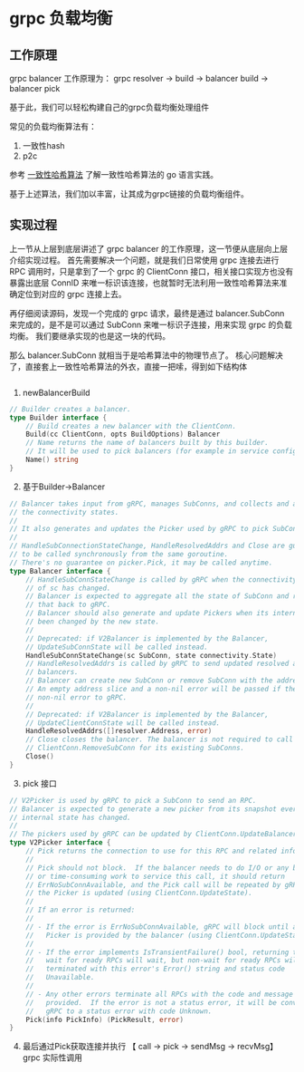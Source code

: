 # grpc 负载均衡

## 工作原理
grpc balancer 工作原理为：
grpc resolver -> build -> balancer build -> balancer pick

基于此，我们可以轻松构建自己的grpc负载均衡处理组件

常见的负载均衡算法有：
1. 一致性hash
2. p2c

参考 [一致性哈希算法](./consistenthash/README.md) 了解一致性哈希算法的 go 语言实践。

基于上述算法，我们加以丰富，让其成为grpc链接的负载均衡组件。

## 实现过程
上一节从上层到底层讲述了 grpc balancer 的工作原理，这一节便从底层向上层介绍实现过程。
首先需要解决一个问题，就是我们日常使用 grpc 连接去进行 RPC 调用时，只是拿到了一个 grpc 的 ClientConn 接口，相关接口实现方也没有暴露出底层 ConnID 来唯一标识该连接，也就暂时无法利用一致性哈希算法来准确定位到对应的 grpc 连接上去。

再仔细阅读源码，发现一个完成的 grpc 请求，最终是通过 balancer.SubConn 来完成的，是不是可以通过 SubConn 来唯一标识子连接，用来实现 grpc 的负载均衡。
我们要继承实现的也是这一块的代码。

那么 balancer.SubConn 就相当于是哈希算法中的物理节点了。
核心问题解决了，直接套上一致性哈希算法的外衣，直接一把嗦，得到如下结构体
```go


```

1. newBalancerBuild
```go
// Builder creates a balancer.
type Builder interface {
	// Build creates a new balancer with the ClientConn.
	Build(cc ClientConn, opts BuildOptions) Balancer
	// Name returns the name of balancers built by this builder.
	// It will be used to pick balancers (for example in service config).
	Name() string
}
```
2. 基于Builder->Balancer
```go
// Balancer takes input from gRPC, manages SubConns, and collects and aggregates
// the connectivity states.
//
// It also generates and updates the Picker used by gRPC to pick SubConns for RPCs.
//
// HandleSubConnectionStateChange, HandleResolvedAddrs and Close are guaranteed
// to be called synchronously from the same goroutine.
// There's no guarantee on picker.Pick, it may be called anytime.
type Balancer interface {
	// HandleSubConnStateChange is called by gRPC when the connectivity state
	// of sc has changed.
	// Balancer is expected to aggregate all the state of SubConn and report
	// that back to gRPC.
	// Balancer should also generate and update Pickers when its internal state has
	// been changed by the new state.
	//
	// Deprecated: if V2Balancer is implemented by the Balancer,
	// UpdateSubConnState will be called instead.
	HandleSubConnStateChange(sc SubConn, state connectivity.State)
	// HandleResolvedAddrs is called by gRPC to send updated resolved addresses to
	// balancers.
	// Balancer can create new SubConn or remove SubConn with the addresses.
	// An empty address slice and a non-nil error will be passed if the resolver returns
	// non-nil error to gRPC.
	//
	// Deprecated: if V2Balancer is implemented by the Balancer,
	// UpdateClientConnState will be called instead.
	HandleResolvedAddrs([]resolver.Address, error)
	// Close closes the balancer. The balancer is not required to call
	// ClientConn.RemoveSubConn for its existing SubConns.
	Close()
}
```
3. pick 接口
```go
// V2Picker is used by gRPC to pick a SubConn to send an RPC.
// Balancer is expected to generate a new picker from its snapshot every time its
// internal state has changed.
//
// The pickers used by gRPC can be updated by ClientConn.UpdateBalancerState().
type V2Picker interface {
	// Pick returns the connection to use for this RPC and related information.
	//
	// Pick should not block.  If the balancer needs to do I/O or any blocking
	// or time-consuming work to service this call, it should return
	// ErrNoSubConnAvailable, and the Pick call will be repeated by gRPC when
	// the Picker is updated (using ClientConn.UpdateState).
	//
	// If an error is returned:
	//
	// - If the error is ErrNoSubConnAvailable, gRPC will block until a new
	//   Picker is provided by the balancer (using ClientConn.UpdateState).
	//
	// - If the error implements IsTransientFailure() bool, returning true,
	//   wait for ready RPCs will wait, but non-wait for ready RPCs will be
	//   terminated with this error's Error() string and status code
	//   Unavailable.
	//
	// - Any other errors terminate all RPCs with the code and message
	//   provided.  If the error is not a status error, it will be converted by
	//   gRPC to a status error with code Unknown.
	Pick(info PickInfo) (PickResult, error)
}
```

4. 最后通过Pick获取连接并执行 【 call -> pick -> sendMsg -> recvMsg】 grpc 实际性调用

